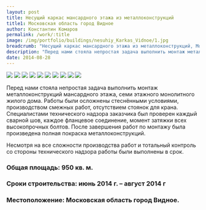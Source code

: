 ```yaml
---
layout: post
title: Несущий каркас мансардного этажа из металлоконструкций
title1: Московская область город Видное
author: Константин Комаров
permalink: /work/:title
image: /img/portfolio/buildings/nesuhiy_Karkas_Vidnoe/1.jpg
breadcrumb: "Несущий каркас мансардного этажа из металлоконструкций, Московская область город Видное"
description: "Перед нами стояла непростая задача выполнить монтаж металлоконструкций мансарда на перекрытии 6 этажного монолитного дома"
date: 2014-08-28
---
```

<div class="fotorama"
     data-nav="thumbs"
     data-allowfullscreen="native"
     data-loop="true">
  <img src="/img/portfolio/buildings/nesuhiy_Karkas_Vidnoe/1.jpg">
  <img src="/img/portfolio/buildings/nesuhiy_Karkas_Vidnoe/2.jpg">
  <img src="/img/portfolio/buildings/nesuhiy_Karkas_Vidnoe/3.jpg">
  <img src="/img/portfolio/buildings/nesuhiy_Karkas_Vidnoe/4.jpg">
  <img src="/img/portfolio/buildings/nesuhiy_Karkas_Vidnoe/5.jpg">
  <img src="/img/portfolio/buildings/nesuhiy_Karkas_Vidnoe/6.jpg">
  <img src="/img/portfolio/buildings/nesuhiy_Karkas_Vidnoe/7.jpg">
  <img src="/img/portfolio/buildings/nesuhiy_Karkas_Vidnoe/8.jpg">
  <img src="/img/portfolio/buildings/nesuhiy_Karkas_Vidnoe/9.jpg">
  <img src="/img/portfolio/buildings/nesuhiy_Karkas_Vidnoe/10.jpg">
</div>


Перед нами стояла непростая задача выполнить монтаж металлоконструкций мансардного этажа, семи этажного монолитного жилого дома. Работы были осложнены стеснёнными условиями, производством смежных работ, отсутствием стоянок для крана. Специалистами технического надзора заказчика был проверен каждый сварной  шов, каждое фланцевое соединение, момент затяжки всех высокопрочных болтов. После завершения работ по монтажу была произведена полная покраска  металлоконструкций.

Несмотря на все сложности производства работ и тотальный контроль со стороны технического надзора работы были выполнены в срок. 
### <b>Общая площадь:</b> 950 кв. м.
### <b>Сроки строительства:</b> июнь 2014 г. – август 2014 г
### <b>Местоположение:</b> Московская область город Видное.



